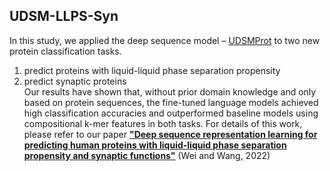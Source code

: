 ## UDSM-LLPS-Syn
In this study, we applied the deep sequence model – [UDSMProt](https://github.com/nstrodt/UDSMProt) to two new protein classification tasks.
1.  predict proteins with liquid-liquid phase separation propensity
2. predict synaptic proteins<br />
Our results have shown that, without prior domain knowledge and only based on protein sequences, the fine-tuned language models achieved high classification accuracies and outperformed baseline models using compositional k-mer features in both tasks. For details of this work, please refer to our paper [**"Deep sequence representation learning for predicting human proteins with liquid-liquid phase separation propensity and synaptic functions"**](https://dl.acm.org/doi/10.1145/3535508.3545550) (Wei and Wang, 2022)

<p align="center"
   <img width="400" src="https://github.com/BioDataLearning/UDSM-LLPS-Syn/blob/main/figure1.png">
</p>
